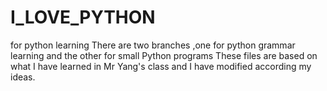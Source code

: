 # I_LOVE_PYTHON
for python learning
There are two branches ,one for python grammar learning and the other for small Python programs
These files are based on what I have learned in Mr Yang's class and I have modified according my ideas.
